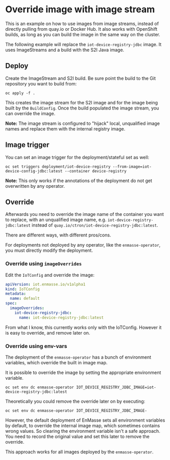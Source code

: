 # Override image with image stream

This is an example on how to use images from image streams, instead of
directly pulling from quay.io or Docker Hub. It also works with OpenShift
builds, as long as you can build the image in the same way on the cluster.

The following example will replace the `iot-device-registry-jdbc` image.
It uses ImageStreams and a build with the S2I Java image.

## Deploy 

Create the ImageStream and S2I build. Be sure point the build to the Git repository
you want to build from:

    oc apply -f .

This creates the image stream for the S2I image and for the image being built
by the `BuildConfig`. Once the build populated the image stream, you can override
the image.

**Note:** The image stream is configured to "hijack" local, unqualified image names
          and replace them with the internal registry image.

## Image trigger

You can set an image trigger for the deployment/stateful set as well:

    oc set triggers deployment/iot-device-registry --from-image=iot-device-config-jdbc:latest --container device-registry

**Note:** This only works if the annotations of the deployment do not get overwritten
          by any operator.

## Override

Afterwards you need to override the image name of the container you want to
replace, with an unqualified image name, e.g. `iot-device-registry-jdbc:latest`
instead of `quay.io/ctron/iot-device-registry-jdbc:latest`.

There are different ways, with different pros/cons.

For deployments not deployed by any operator, like the `enmasse-operator`, you must directly
modify the deployment.

### Override using `imageOverrides`

Edit the `IoTConfig` and override the image:

~~~yaml
apiVersion: iot.enmasse.io/v1alpha1
kind: IoTConfig
metadata:
  name: default
spec:
  imageOverrides:
    iot-device-registry-jdbc:
      name: iot-device-registry-jdbc:latest
~~~

From what I know, this currently works only with the IoTConfig. However it is easy
to override, and remove later on.

### Override using env-vars

The deployment of the `enmasse-operator` has a bunch of environment variables,
which override the built in image map.

It is possible to override the image by setting the appropriate environment variable.

    oc set env dc enmasse-operator IOT_DEVICE_REGISTRY_JDBC_IMAGE=iot-device-registry-jdbc:latest

Theoretically you could remove the override later on by executing:

    oc set env dc enmasse-operator IOT_DEVICE_REGISTRY_JDBC_IMAGE-

However, the default deployment of EnMasse sets all environment variables by default, to
override the internal image map, which sometimes contains wrong values. So clearing
the environment variable isn't a safe approach. You need to record the original value
and set this later to remove the override.

This approach works for all images deployed by the `enmasse-operator`.
